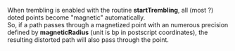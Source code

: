 When trembling is enabled with the routine **startTrembling**, all
(most ?) doted points become "magnetic" automatically.  
So, if a path passes through a magnetized point with an numerous
precision defined by **magneticRadius** (unit is bp in postscript
coordinates), the resulting distorted path will also pass through the
point.
